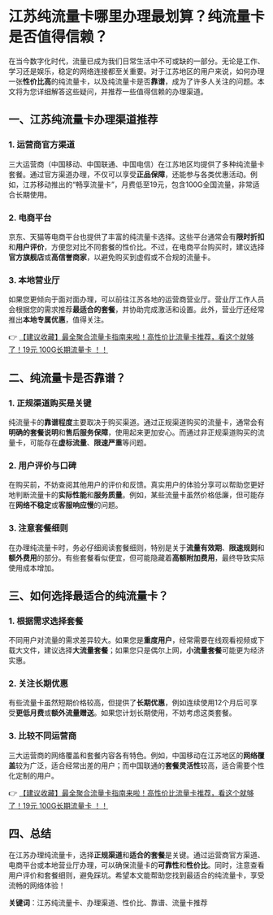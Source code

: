 # 江苏纯流量卡哪里办理最划算？纯流量卡是否值得信赖？

在当今数字化时代，流量已成为我们日常生活中不可或缺的一部分。无论是工作、学习还是娱乐，稳定的网络连接都至关重要。对于江苏地区的用户来说，如何办理一张**性价比高**的纯流量卡，以及纯流量卡是否**靠谱**，成为了许多人关注的问题。本文将为您详细解答这些疑问，并推荐一些值得信赖的办理渠道。

## 一、江苏纯流量卡办理渠道推荐

### 1. 运营商官方渠道
三大运营商（中国移动、中国联通、中国电信）在江苏地区均提供了多种纯流量卡套餐。通过官方渠道办理，不仅可以享受**正品保障**，还能参与各类优惠活动。例如，江苏移动推出的“畅享流量卡”，月费低至19元，包含100G全国流量，非常适合长期使用。

### 2. 电商平台
京东、天猫等电商平台也提供了丰富的纯流量卡选择。这些平台通常会有**限时折扣**和**用户评价**，方便您对比不同套餐的性价比。不过，在电商平台购买时，建议选择**官方旗舰店**或**高信誉商家**，以避免购买到虚假或不合规的流量卡。

### 3. 本地营业厅
如果您更倾向于面对面办理，可以前往江苏各地的运营商营业厅。营业厅工作人员会根据您的需求推荐**最适合的套餐**，并协助完成激活和设置。此外，营业厅还经常推出**本地专属优惠**，值得关注。

👉 [【建议收藏】最全聚合流量卡指南来啦！高性价比流量卡推荐，看这个就够了！19元 100G长期流量卡 ！！](https://bit.ly/Liuliangka)

## 二、纯流量卡是否靠谱？

### 1. 正规渠道购买是关键
纯流量卡的**靠谱程度**主要取决于购买渠道。通过正规渠道购买的流量卡，通常会有**明确的套餐说明**和**售后服务保障**，使用起来更加安心。而通过非正规渠道购买的流量卡，可能存在**虚标流量**、**限速严重**等问题。

### 2. 用户评价与口碑
在购买前，不妨查阅其他用户的评价和反馈。真实用户的体验分享可以帮助您更好地判断流量卡的**实际性能**和**服务质量**。例如，某些流量卡虽然价格低廉，但可能存在**网络不稳定**或**客服响应慢**的问题。

### 3. 注意套餐细则
在办理纯流量卡时，务必仔细阅读套餐细则，特别是关于**流量有效期**、**限速规则**和**额外费用**的部分。有些套餐看似便宜，但可能隐藏着**高额附加费用**，最终导致实际使用成本增加。

## 三、如何选择最适合的纯流量卡？

### 1. 根据需求选择套餐
不同用户对流量的需求差异较大。如果您是**重度用户**，经常需要在线观看视频或下载大文件，建议选择**大流量套餐**；如果您只是偶尔上网，**小流量套餐**可能更为经济实惠。

### 2. 关注长期优惠
有些流量卡虽然短期价格较高，但提供了**长期优惠**，例如连续使用12个月后可享受**更低月费**或**额外流量赠送**。如果您计划长期使用，不妨考虑这类套餐。

### 3. 比较不同运营商
三大运营商的网络覆盖和套餐内容各有特色。例如，中国移动在江苏地区的**网络覆盖**较为广泛，适合经常出差的用户；而中国联通的**套餐灵活性**较高，适合需要个性化定制的用户。

👉 [【建议收藏】最全聚合流量卡指南来啦！高性价比流量卡推荐，看这个就够了！19元 100G长期流量卡 ！！](https://bit.ly/Liuliangka)

## 四、总结

在江苏办理纯流量卡，选择**正规渠道**和**适合的套餐**是关键。通过运营商官方渠道、电商平台或本地营业厅办理，可以确保流量卡的**可靠性**和**性价比**。同时，注意查看用户评价和套餐细则，避免踩坑。希望本文能帮助您找到最适合的纯流量卡，享受流畅的网络体验！

**关键词**：江苏纯流量卡、办理渠道、性价比、靠谱、流量卡推荐